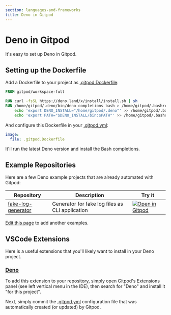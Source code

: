 ```yaml
---
section: languages-and-frameworks
title: Deno in Gitpod
---
```


<script context="module">
  export const prerender = true;
</script>

# Deno in Gitpod

It's easy to set up Deno in Gitpod.

## Setting up the Dockerfile

Add a Dockerfile to your project as [.gitpod.Dockerfile](https://www.gitpod.io/docs/config-docker):

```Dockerfile
FROM gitpod/workspace-full

RUN curl -fsSL https://deno.land/x/install/install.sh | sh
RUN /home/gitpod/.deno/bin/deno completions bash > /home/gitpod/.bashrc.d/90-deno && \
    echo 'export DENO_INSTALL="/home/gitpod/.deno"' >> /home/gitpod/.bashrc.d/90-deno && \
    echo 'export PATH="$DENO_INSTALL/bin:$PATH"' >> /home/gitpod/.bashrc.d/90-deno
```

And configure this Dockerfile in your [.gitpod.yml](https://www.gitpod.io/docs/config-gitpod-file):

```YAML
image:
  file: .gitpod.Dockerfile
```

It'll run the latest Deno version and install the Bash completions.

## Example Repositories

Here are a few Deno example projects that are already automated with Gitpod:

<div class="table-container">

| Repository                                                         | Description                                     | Try it                                                                                                                            |
| ------------------------------------------------------------------ | ----------------------------------------------- | --------------------------------------------------------------------------------------------------------------------------------- |
| [fake-log-generator](https://github.com/fknipp/fake-log-generator) | Generator for fake log files as CLI application | [![Open in Gitpod](https://gitpod.io/button/open-in-gitpod.svg)](https://gitpod.io/#https://github.com/fknipp/fake-log-generator) |

</div>

[Edit this page](https://gitpod.io/#https://github.com/gitpod-io/website/blob/main/src/routes/docs/languages/deno.md) to add another examples.

## VSCode Extensions

Here is a useful extensions that you'll likely want to install in your Deno project.

### [Deno](https://marketplace.visualstudio.com/items?itemName=denoland.vscode-deno)

To add this extension to your repository, simply open Gitpod's Extensions panel (see left vertical menu in the IDE), then search for "Deno" and install it "for this project".

Next, simply commit the [.gitpod.yml](https://www.gitpod.io/docs/config-gitpod-file) configuration file that was automatically created (or updated) by Gitpod.
